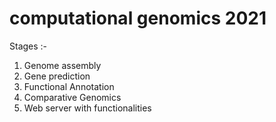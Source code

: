# computational genomics 2021

Stages :-

1) Genome assembly
2) Gene prediction
3) Functional Annotation
4) Comparative Genomics
5) Web server with functionalities
